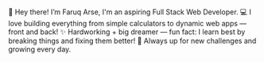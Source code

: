 👋 Hey there! I’m Faruq Arse, I'm an aspiring Full Stack Web Developer.
💻 I love building everything from simple calculators to dynamic web apps — front and back!
✨ Hardworking + big dreamer — fun fact: I learn best by breaking things and fixing them better!
🚀 Always up for new challenges and growing every day.
<!---
fira7488/fira7488 is a ✨ special ✨ repository because its `README.md` (this file) appears on your GitHub profile.
You can click the Preview link to take a look at your changes.
--->
